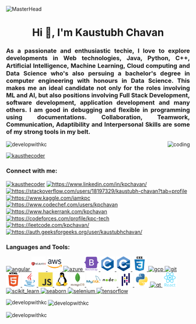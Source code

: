 ![MasterHead](https://drive.google.com/uc?export=view&id=1jq4T12Nsv66c2uOfbtmJuvlIeeoRX067)

<h1 align="center">Hi 👋, I'm Kaustubh Chavan</h1>
<h3 align="justify">As a passionate and enthusiastic techie, I love to explore developments in Web technologies, Java, Python, C++, Artiﬁcial Intelligence, Machine Learning, Cloud computing and Data Science who's also persuing a bachelor's degree in computer engineering with honours in Data Science. This makes me an ideal candidate not only for the roles involving ML and AI, but also positions involving Full Stack Development, software development, application development and many others. I am good in debugging and flexible in programming using documentations. Collaboration, Teamwork, Communication, Adaptibility and Interpersonal Skills are some of my strong tools in my belt.</h3>



<img align = "right" alt = "coding" src = "https://drive.google.com/uc?export=view&id=12-qyG9T6mUMWhsEtzRmt8Vc2ltR_uLNd">

<p align="left"> <img src="https://komarev.com/ghpvc/?username=developwithkc&label=Profile%20views&color=0e75b6&style=flat" alt="developwithkc" /> </p>

<p align="left"> <a href="https://twitter.com/kausthecoder" target="blank"><img src="https://img.shields.io/twitter/follow/kausthecoder?logo=twitter&style=for-the-badge" alt="kausthecoder" /></a> </p>

<h3 align="left">Connect with me:</h3>
<p align="left">
<a href="https://twitter.com/kausthecoder" target="blank"><img align="center" src="https://raw.githubusercontent.com/rahuldkjain/github-profile-readme-generator/master/src/images/icons/Social/twitter.svg" alt="kausthecoder" height="30" width="40" /></a>
<a href="https://linkedin.com/in/kpchavan/" target="blank"><img align="center" src="https://raw.githubusercontent.com/rahuldkjain/github-profile-readme-generator/master/src/images/icons/Social/linked-in-alt.svg" alt="https://www.linkedin.com/in/kpchavan/" height="30" width="40" /></a>
<a href="https://stackoverflow.com/users/18197329" target="blank"><img align="center" src="https://raw.githubusercontent.com/rahuldkjain/github-profile-readme-generator/master/src/images/icons/Social/stack-overflow.svg" alt="https://stackoverflow.com/users/18197329/kaustubh-chavan?tab=profile" height="30" width="40" /></a>
<a href="https://kaggle.com/iamkpc" target="blank"><img align="center" src="https://raw.githubusercontent.com/rahuldkjain/github-profile-readme-generator/master/src/images/icons/Social/kaggle.svg" alt="https://www.kaggle.com/iamkpc" height="30" width="40" /></a>
<a href="https://www.codechef.com/users/kpchavan" target="blank"><img align="center" src="https://cdn.jsdelivr.net/npm/simple-icons@3.1.0/icons/codechef.svg" alt="https://www.codechef.com/users/kpchavan" height="30" width="40" /></a>
<a href="https://www.hackerrank.com/kpchavan" target="blank"><img align="center" src="https://raw.githubusercontent.com/rahuldkjain/github-profile-readme-generator/master/src/images/icons/Social/hackerrank.svg" alt="https://www.hackerrank.com/kpchavan" height="30" width="40" /></a>
<a href="https://codeforces.com/profile/kpc-tech" target="blank"><img align="center" src="https://raw.githubusercontent.com/rahuldkjain/github-profile-readme-generator/master/src/images/icons/Social/codeforces.svg" alt="https://codeforces.com/profile/kpc-tech" height="30" width="40" /></a>
<a href="https://www.leetcode.com/kpchavan/" target="blank"><img align="center" src="https://raw.githubusercontent.com/rahuldkjain/github-profile-readme-generator/master/src/images/icons/Social/leet-code.svg" alt="https://leetcode.com/kpchavan/" height="30" width="40" /></a>
<a href="https://auth.geeksforgeeks.org/user/kaustubhchavan/" target="blank"><img align="center" src="https://raw.githubusercontent.com/rahuldkjain/github-profile-readme-generator/master/src/images/icons/Social/geeks-for-geeks.svg" alt="https://auth.geeksforgeeks.org/user/kaustubhchavan/" height="30" width="40" /></a>
</p>


<!-- - 🔭 I’m currently working on [](link)

- 🌱 I’m currently learning **this**

- 👯 I’m looking to collaborate on [this](link)

- 🤝 I’m looking for help with [this](link)

- 👨‍💻 All of my projects are available at [here](here)

- 💬 Ask me about **this**

- 📫 How to reach me **kpchavan2000@gmail.com**

- 📄 Know about my experiences [ResumeLink](ResumeLink)

- ⚡ Fun fact **Wikipedia is downloadable**

-->

<h3 align="left">Languages and Tools:</h3>
<p align="left"> <a href="https://angular.io" target="_blank" rel="noreferrer"> <img src="https://angular.io/assets/images/logos/angular/angular.svg" alt="angular" width="40" height="40"/> </a> <a href="https://angular.io" target="_blank" rel="noreferrer"> <img src="https://raw.githubusercontent.com/devicons/devicon/master/icons/angularjs/angularjs-original-wordmark.svg" alt="angularjs" width="40" height="40"/> </a> <a href="https://aws.amazon.com" target="_blank" rel="noreferrer"> <img src="https://raw.githubusercontent.com/devicons/devicon/master/icons/amazonwebservices/amazonwebservices-original-wordmark.svg" alt="aws" width="40" height="40"/> </a> <a href="https://azure.microsoft.com/en-in/" target="_blank" rel="noreferrer"> <img src="https://www.vectorlogo.zone/logos/microsoft_azure/microsoft_azure-icon.svg" alt="azure" width="40" height="40"/> </a> <a href="https://getbootstrap.com" target="_blank" rel="noreferrer"> <img src="https://raw.githubusercontent.com/devicons/devicon/master/icons/bootstrap/bootstrap-plain-wordmark.svg" alt="bootstrap" width="40" height="40"/> </a> <a href="https://www.cprogramming.com/" target="_blank" rel="noreferrer"> <img src="https://raw.githubusercontent.com/devicons/devicon/master/icons/c/c-original.svg" alt="c" width="40" height="40"/> </a> <a href="https://www.w3schools.com/cpp/" target="_blank" rel="noreferrer"> <img src="https://raw.githubusercontent.com/devicons/devicon/master/icons/cplusplus/cplusplus-original.svg" alt="cplusplus" width="40" height="40"/> </a> <a href="https://www.w3schools.com/css/" target="_blank" rel="noreferrer"> <img src="https://raw.githubusercontent.com/devicons/devicon/master/icons/css3/css3-original-wordmark.svg" alt="css3" width="40" height="40"/> </a> <a href="https://cloud.google.com" target="_blank" rel="noreferrer"> <img src="https://www.vectorlogo.zone/logos/google_cloud/google_cloud-icon.svg" alt="gcp" width="40" height="40"/> </a> <a href="https://git-scm.com/" target="_blank" rel="noreferrer"> <img src="https://www.vectorlogo.zone/logos/git-scm/git-scm-icon.svg" alt="git" width="40" height="40"/> </a> <a href="https://www.w3.org/html/" target="_blank" rel="noreferrer"> <img src="https://raw.githubusercontent.com/devicons/devicon/master/icons/html5/html5-original-wordmark.svg" alt="html5" width="40" height="40"/> </a> <a href="https://www.java.com" target="_blank" rel="noreferrer"> <img src="https://raw.githubusercontent.com/devicons/devicon/master/icons/java/java-original.svg" alt="java" width="40" height="40"/> </a> <a href="https://developer.mozilla.org/en-US/docs/Web/JavaScript" target="_blank" rel="noreferrer"> <img src="https://raw.githubusercontent.com/devicons/devicon/master/icons/javascript/javascript-original.svg" alt="javascript" width="40" height="40"/> </a> <a href="https://www.linux.org/" target="_blank" rel="noreferrer"> <img src="https://raw.githubusercontent.com/devicons/devicon/master/icons/linux/linux-original.svg" alt="linux" width="40" height="40"/> </a> <a href="https://www.mongodb.com/" target="_blank" rel="noreferrer"> <img src="https://raw.githubusercontent.com/devicons/devicon/master/icons/mongodb/mongodb-original-wordmark.svg" alt="mongodb" width="40" height="40"/> </a> <a href="https://www.mysql.com/" target="_blank" rel="noreferrer"> <img src="https://raw.githubusercontent.com/devicons/devicon/master/icons/mysql/mysql-original-wordmark.svg" alt="mysql" width="40" height="40"/> </a> <a href="https://nodejs.org" target="_blank" rel="noreferrer"> <img src="https://raw.githubusercontent.com/devicons/devicon/master/icons/nodejs/nodejs-original-wordmark.svg" alt="nodejs" width="40" height="40"/> </a> <a href="https://pandas.pydata.org/" target="_blank" rel="noreferrer"> <img src="https://raw.githubusercontent.com/devicons/devicon/2ae2a900d2f041da66e950e4d48052658d850630/icons/pandas/pandas-original.svg" alt="pandas" width="40" height="40"/> </a> <a href="https://www.python.org" target="_blank" rel="noreferrer"> <img src="https://raw.githubusercontent.com/devicons/devicon/master/icons/python/python-original.svg" alt="python" width="40" height="40"/> </a> <a href="https://www.qt.io/" target="_blank" rel="noreferrer"> <img src="https://upload.wikimedia.org/wikipedia/commons/0/0b/Qt_logo_2016.svg" alt="qt" width="40" height="40"/> </a> <a href="https://reactjs.org/" target="_blank" rel="noreferrer"> <img src="https://raw.githubusercontent.com/devicons/devicon/master/icons/react/react-original-wordmark.svg" alt="react" width="40" height="40"/> </a> <a href="https://scikit-learn.org/" target="_blank" rel="noreferrer"> <img src="https://upload.wikimedia.org/wikipedia/commons/0/05/Scikit_learn_logo_small.svg" alt="scikit_learn" width="40" height="40"/> </a> <a href="https://seaborn.pydata.org/" target="_blank" rel="noreferrer"> <img src="https://seaborn.pydata.org/_images/logo-mark-lightbg.svg" alt="seaborn" width="40" height="40"/> </a> <a href="https://www.selenium.dev" target="_blank" rel="noreferrer"> <img src="https://raw.githubusercontent.com/detain/svg-logos/780f25886640cef088af994181646db2f6b1a3f8/svg/selenium-logo.svg" alt="selenium" width="40" height="40"/> </a> <a href="https://www.tensorflow.org" target="_blank" rel="noreferrer"> <img src="https://www.vectorlogo.zone/logos/tensorflow/tensorflow-icon.svg" alt="tensorflow" width="40" height="40"/> </a> </p>

<p><img align="left" src="https://github-readme-stats.vercel.app/api/top-langs?username=developwithkc&show_icons=true&locale=en&layout=compact" alt="developwithkc" /></p>

<p>&nbsp;<img align="center" src="https://github-readme-stats.vercel.app/api?username=developwithkc&show_icons=true&locale=en" alt="developwithkc" /></p>

<p><img align="center" src="https://github-readme-streak-stats.herokuapp.com/?user=developwithkc&" alt="developwithkc" /></p>
